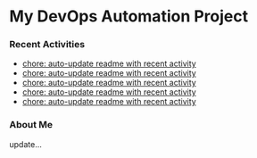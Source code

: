 # My DevOps Automation Project

### Recent Activities
<!-- activity:START -->
- [chore: auto-update readme with recent activity](https://github.com/kaigiii/mybowling-app/commit/f6d62485107926e21e8ac7f0fdbeee7ae56967f7)
- [chore: auto-update readme with recent activity](https://github.com/kaigiii/mybowling-app/commit/71e8effaadf7fa9d1614bb5fcb79e8db6135e5c2)
- [chore: auto-update readme with recent activity](https://github.com/kaigiii/mybowling-app/commit/57f95f443a135cb3955384035fb56d828ec09f21)
- [chore: auto-update readme with recent activity](https://github.com/kaigiii/mybowling-app/commit/e152b3209a0f80232cbf8c23a5c9930ecb0a52ea)
- [chore: auto-update readme with recent activity](https://github.com/kaigiii/mybowling-app/commit/7501a3ab9bda6e1d029ea887cdd3484c367139bb)
<!-- activity:END -->

### About Me
<!-- MYLINKS:START -->
<!-- MYLINKS:END -->

update...
